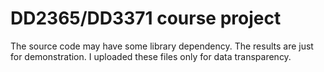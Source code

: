 # DD2365/DD3371 course project

The source code may have some library dependency. The results are just for demonstration. I uploaded these files only for data transparency.